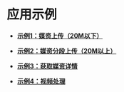 # 应用示例<a name="vod_04_0194"></a>

-   **[示例1：媒资上传（20M以下）](示例1-媒资上传（20M以下）.md)**  

-   **[示例2：媒资分段上传（20M以上）](示例2-媒资分段上传（20M以上）.md)**  

-   **[示例3：获取媒资详情](示例3-获取媒资详情.md)**  

-   **[示例4：视频处理](示例4-视频处理.md)**  


